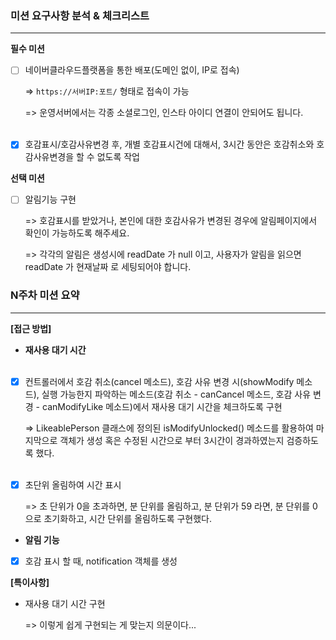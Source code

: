 ### 미션 요구사항 분석 & 체크리스트

---
**필수 미션**
-[ ] 네이버클라우드플랫폼을 통한 배포(도메인 없이, IP로 접속)

  => `https://서버IP:포트/` 형태로 접속이 가능

  => 운영서버에서는 각종 소셜로그인, 인스타 아이디 연결이 안되어도 됩니다.
<br><br>
-[x] 호감표시/호감사유변경 후, 개별 호감표시건에 대해서, 3시간 동안은 호감취소와 호감사유변경을 할 수 없도록 작업

**선택 미션**

-[ ] 알림기능 구현

  => 호감표시를 받았거나, 본인에 대한 호감사유가 변경된 경우에 알림페이지에서 확인이 가능하도록 해주세요.

  => 각각의 알림은 생성시에 readDate 가 null 이고, 사용자가 알림을 읽으면 readDate 가 현재날짜 로 세팅되어야 합니다.


### N주차 미션 요약

---

**[접근 방법]**
- **재사용 대기 시간**
<br><br>
-[x] 컨트롤러에서 호감 취소(cancel 메소드), 호감 사유 변경 시(showModify 메소드), 실행 가능한지 파악하는 메소드(호감 취소 - canCancel 메소드, 호감 사유 변경 - canModifyLike 메소드)에서 재사용 대기 시간을 체크하도록 구현

  => LikeablePerson 클래스에 정의된 isModifyUnlocked() 메소드를 활용하여 마지막으로 객체가 생성 혹은 수정된 시간으로 부터 3시간이 경과하였는지 검증하도록 했다.
<br><br>
-[x] 초단위 올림하여 시간 표시

  => 초 단위가 0을 초과하면, 분 단위를 올림하고, 분 단위가 59 라면, 분 단위를 0으로 초기화하고, 시간 단위를 올림하도록 구현했다.

- **알림 기능**

-[x] 호감 표시 할 때, notification 객체를 생성

**[특이사항]**

- 재사용 대기 시간 구현

    => 이렇게 쉽게 구현되는 게 맞는지 의문이다...
